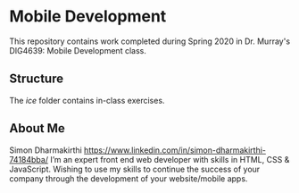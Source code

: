 # Mobile Development
This repository contains work completed during Spring 2020 in Dr. Murray's DIG4639: Mobile Development class.

## Structure
The *ice* folder contains in-class exercises. 

## About Me
Simon Dharmakirthi https://www.linkedin.com/in/simon-dharmakirthi-74184bba/
I’m an expert front end web developer with skills in HTML, CSS & JavaScript. Wishing to use my skills to continue the success of your company through the development of your website/mobile apps. 
